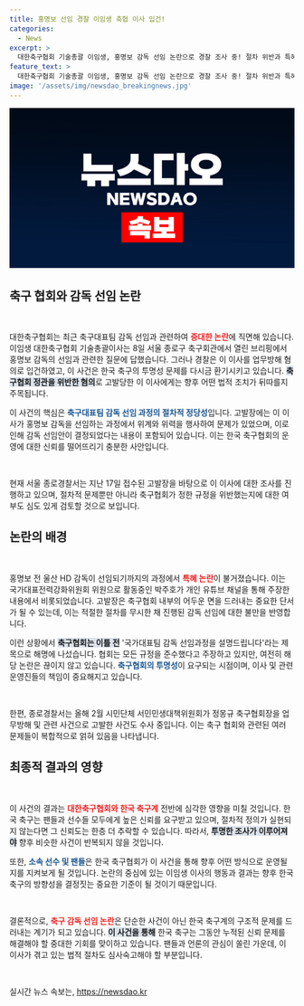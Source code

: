 ```yaml
---
title: 홍명보 선임 경찰 이임생 축협 이사 입건!
categories:
  - News
excerpt: >
  대한축구협회 기술총괄 이임생, 홍명보 감독 선임 논란으로 경찰 조사 중! 절차 위반과 특혜 주장 속에서 정규성이 흔들린 축구계의 내홍이 점점 깊어지고 있다. 클릭하여 그 이면을 파헤쳐보세요!
feature_text: >
  대한축구협회 기술총괄 이임생, 홍명보 감독 선임 논란으로 경찰 조사 중! 절차 위반과 특혜 주장 속에서 정규성이 흔들린 축구계의 내홍이 점점 깊어지고 있다. 클릭하여 그 이면을 파헤쳐보세요!
image: '/assets/img/newsdao_breakingnews.jpg'
---
```


<p><img src="/assets/img/newsdao_breakingnews.jpg" alt="implanttips 속보" /></p>

<h2 data-ke-size="size26">축구 협회와 감독 선임 논란</h2>

<p data-ke-size="size16">&nbsp;</p>

<p>대한축구협회는 최근 축구대표팀 감독 선임과 관련하여 <b><span style="color: #ee2323;">중대한 논란</span></b>에 직면해 있습니다. 이임생 대한축구협회 기술총괄이사는 8일 서울 종로구 축구회관에서 열린 브리핑에서 홍명보 감독의 선임과 관련한 질문에 답했습니다. 그러나 경찰은 이 이사를 업무방해 혐의로 입건하였고, 이 사건은 한국 축구의 투명성 문제를 다시금 환기시키고 있습니다. <b><span style="background-color: #21538527;">축구협회 정관을 위반한 혐의</span></b>로 고발당한 이 이사에게는 향후 어떤 법적 조치가 뒤따를지 주목됩니다. </p>

<p>이 사건의 핵심은 <b><span style="color: #1a5490;">축구대표팀 감독 선임 과정의 절차적 정당성</span></b>입니다. 고발장에는 이 이사가 홍명보 감독을 선임하는 과정에서 위계와 위력을 행사하여 문제가 있었으며, 이로 인해 감독 선임안이 결정되었다는 내용이 포함되어 있습니다. 이는 한국 축구협회의 운영에 대한 신뢰를 떨어뜨리기 충분한 사안입니다. </p>

<p data-ke-size="size16">&nbsp;</p>

<p>현재 서울 종로경찰서는 지난 17일 접수된 고발장을 바탕으로 이 이사에 대한 조사를 진행하고 있으며, 절차적 문제뿐만 아니라 축구협회가 정한 규정을 위반했는지에 대한 여부도 심도 있게 검토할 것으로 보입니다. </p>

<h2 data-ke-size="size26">논란의 배경</h2>

<p data-ke-size="size16">&nbsp;</p>

<p>홍명보 전 울산 HD 감독이 선임되기까지의 과정에서 <b><span style="color: #ee2323;">특혜 논란</span></b>이 불거졌습니다. 이는 국가대표전력강화위원회 위원으로 활동중인 박주호가 개인 유튜브 채널을 통해 주장한 내용에서 비롯되었습니다. 고발장은 축구협회 내부의 어두운 면을 드러내는 중요한 단서가 될 수 있는데, 이는 적절한 절차를 무시한 채 진행된 감독 선임에 대한 불만을 반영합니다. </p>

<p>이런 상황에서 <b><span style="background-color: #21538527;">축구협회는 이틀 전</span></b> '국가대표팀 감독 선임과정을 설명드립니다'라는 제목으로 해명에 나섰습니다. 협회는 모든 규정을 준수했다고 주장하고 있지만, 여전히 해당 논란은 끊이지 않고 있습니다. <b><span style="color: #1a5490;">축구협회의 투명성</span></b>이 요구되는 시점이며, 이사 및 관련 운영진들의 책임이 중요해지고 있습니다.</p>

<p data-ke-size="size16">&nbsp;</p>

<p>한편, 종로경찰서는 올해 2월 시민단체 서민민생대책위원회가 정몽규 축구협회장을 업무방해 및 관련 사건으로 고발한 사건도 수사 중입니다. 이는 축구 협회와 관련된 여러 문제들이 복합적으로 얽혀 있음을 나타냅니다. </p>

<h2 data-ke-size="size26">최종적 결과의 영향</h2>

<p data-ke-size="size16">&nbsp;</p>

<p>이 사건의 결과는 <b><span style="color: #ee2323;">대한축구협회와 한국 축구계</span></b> 전반에 심각한 영향을 미칠 것입니다. 한국 축구는 팬들과 선수들 모두에게 높은 신뢰를 요구받고 있으며, 절차적 정의가 실현되지 않는다면 그 신뢰도는 한층 더 추락할 수 있습니다. 따라서, <b><span style="background-color: #21538527;">투명한 조사가 이루어져야</span></b> 향후 비슷한 사건이 반복되지 않을 것입니다. </p>

<p>또한, <b><span style="color: #1a5490;">소속 선수 및 팬들</span></b>은 한국 축구협회가 이 사건을 통해 향후 어떤 방식으로 운영될지를 지켜보게 될 것입니다. 논란의 중심에 있는 이임생 이사의 행동과 결과는 향후 한국 축구의 방향성을 결정짓는 중요한 기준이 될 것이기 때문입니다. </p>

<p data-ke-size="size16">&nbsp;</p>

<p>결론적으로, <b><span style="color: #ee2323;">축구 감독 선임 논란</span></b>은 단순한 사건이 아닌 한국 축구계의 구조적 문제를 드러내는 계기가 되고 있습니다. <b><span style="background-color: #21538527;">이 사건을 통해</span></b> 한국 축구는 그동안 누적된 신뢰 문제를 해결해야 할 중대한 기회를 맞이하고 있습니다. 팬들과 언론의 관심이 쏠린 가운데, 이 이사가 겪고 있는 법적 절차도 심사숙고해야 할 부분입니다. </p>

<p data-ke-size="size16">&nbsp;</p>
실시간 뉴스 속보는, <a href="https://newsdao.kr" rel="dofollow">https://newsdao.kr</a>


